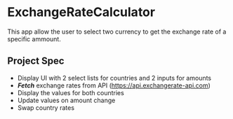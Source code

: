 # ExchangeRateCalculator
This app allow the user to select two currency to get the exchange rate of a specific ammount.

## Project Spec
- Display UI with 2 select lists for countries and 2 inputs for amounts
- ***Fetch*** exchange rates from API (https://api.exchangerate-api.com)
- Display the values for both countries
- Update values on amount change
- Swap country rates
